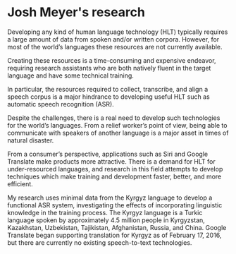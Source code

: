 # Josh Meyer's research

Developing any kind of human language technology (HLT) typically requires a large amount of data from spoken and/or written corpora.  However, for most of the world’s languages these resources are not currently available.

Creating these resources is a time-consuming and expensive endeavor, requiring research assistants who are both natively fluent in the target language and have some technical training.

In particular, the resources required to collect, transcribe, and align a speech corpus is a major hindrance to developing useful HLT such as automatic speech recognition (ASR).

Despite the challenges, there is a real need to develop such technologies for the world’s languages. From a relief worker’s point of view, being able to communicate with speakers of another language is a major asset in times of natural disaster.

From a consumer’s perspective, applications such as Siri and Google Translate make products more attractive. There is a demand for HLT for under-resourced languages, and research in this field attempts to develop techniques which make training and development faster, better, and more efficient.

My research uses minimal data from the Kyrgyz language to develop a functional ASR system, investigating the effects of incorporating linguistic knowledge in the training process. The Kyrgyz language is a Turkic language spoken by approximately 4.5 million people in Kyrgyzstan, Kazakhstan, Uzbekistan, Tajikistan, Afghanistan, Russia, and China. Google Translate began supporting translation for Kyrgyz as of February 17, 2016, but there are currently no existing speech-to-text technologies.
